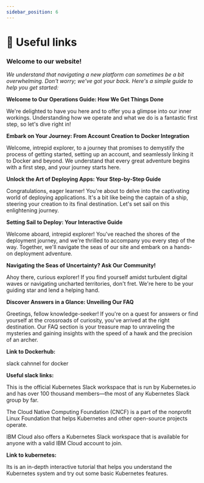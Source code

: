 ```yaml
---
sidebar_position: 6
---
```


# 🔗 Useful links

### **Welcome to our website!**&#x20;

_We understand that navigating a new platform can sometimes be a bit overwhelming. Don't worry; we've got your back. Here's a simple guide to help you get started:_

**Welcome to Our Operations Guide: How We Get Things Done**

We're delighted to have you here and to offer you a glimpse into our inner workings. Understanding how we operate and what we do is a fantastic first step, so let's dive right in!



**Embark on Your Journey: From Account Creation to Docker Integration**

Welcome, intrepid explorer, to a journey that promises to demystify the process of getting started, setting up an account, and seamlessly linking it to Docker and beyond. We understand that every great adventure begins with a first step, and your journey starts here.



**Unlock the Art of Deploying Apps: Your Step-by-Step Guide**

Congratulations, eager learner! You're about to delve into the captivating world of deploying applications. It's a bit like being the captain of a ship, steering your creation to its final destination. Let's set sail on this enlightening journey.


**Setting Sail to Deploy: Your Interactive Guide**

Welcome aboard, intrepid explorer! You've reached the shores of the deployment journey, and we're thrilled to accompany you every step of the way. Together, we'll navigate the seas of our site and embark on a hands-on deployment adventure.


**Navigating the Seas of Uncertainty? Ask Our Community!**

Ahoy there, curious explorer! If you find yourself amidst turbulent digital waves or navigating uncharted territories, don't fret. We're here to be your guiding star and lend a helping hand.


**Discover Answers in a Glance: Unveiling Our FAQ**

Greetings, fellow knowledge-seeker! If you're on a quest for answers or find yourself at the crossroads of curiosity, you've arrived at the right destination. Our FAQ section is your treasure map to unraveling the mysteries and gaining insights with the speed of a hawk and the precision of an archer.


**Link to Dockerhub:**


slack cahnnel for docker


**Useful slack links:**

This is the official Kubernetes Slack workspace that is run by Kubernetes.io and has over 100 thousand members—the most of any Kubernetes Slack group by far.


The Cloud Native Computing Foundation (CNCF) is a part of the nonprofit Linux Foundation that helps Kubernetes and other open-source projects operate.

IBM Cloud also offers a Kubernetes Slack workspace that is available for anyone with a valid IBM Cloud account to join.


**Link to kubernetes:**

Its is an in-depth interactive tutorial that helps you understand the Kubernetes system and try out some basic Kubernetes features.
